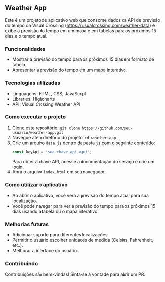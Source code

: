 ## Weather App

Este é um projeto de aplicativo web que consome dados da API de previsão do tempo da Visual Crossing (https://visualcrossing.com/weather-data) e exibe a previsão do tempo em um mapa e em tabelas para os próximos 15 dias e o tempo atual.

### Funcionalidades
- Mostrar a previsão do tempo para os próximos 15 dias em formato de tabela.
- Apresentar a previsão do tempo em um mapa interativo.

### Tecnologias utilizadas
- Linguagens: HTML, CSS, JavaScript
- Libraries: Highcharts
- API: Visual Crossing Weather API

### Como executar o projeto

1. Clone este repositório: `git clone https://github.com/seu-usuario/weather-app.git`
2. Navegue até o diretório do projeto: `cd weather-app`
3. Crie um arquivo `data.js` dentro da pasta `js` com o seguinte conteúdo:
    ```javascript
    const keyApi = 'sua-chave-api-aqui';
    ```
   Para obter a chave API, acesse a documentação do serviço e crie um login.
4. Abra o arquivo `index.html` em seu navegador.

### Como utilizar o aplicativo
- Ao abrir o aplicativo, você verá a previsão do tempo atual para sua localização.
- Você pode navegar para ver a previsão do tempo para os próximos 15 dias usando a tabela ou o mapa interativo.

### Melhorias futuras
- Adicionar suporte para diferentes localizações.
- Permitir o usuário escolher unidades de medida (Celsius, Fahrenheit, etc.).
- Melhorar a interface do usuário.

### Contribuindo
Contribuições são bem-vindas! Sinta-se à vontade para abrir um PR.
